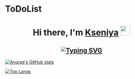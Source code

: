 # ToDoList
<h1 align="center">Hi there, I'm <a href="https://github.com/ZGabanz" target="_blank">Kseniya</a> 
<img src="https://github.com/blackcater/blackcater/raw/main/images/Hi.gif" height="32"/></h1>
<h2 align="center"><a href="https://git.io/typing-svg"><img src="https://readme-typing-svg.herokuapp.com?font=Fira+Code&pause=1000&color=F74C8B&center=true&width=435&lines=Computer+science+student" alt="Typing SVG" /></a></h2>

[![Anurag's GitHub stats](https://github-readme-stats.vercel.app/api?username=ZGabanz&show_icons=true&theme=radical)](https://github.com/anuraghazra/github-readme-stats)

[![Top Langs](https://github-readme-stats.vercel.app/api/top-langs/?username=ZGabanz)](https://github.com/anuraghazra/github-readme-stats)


